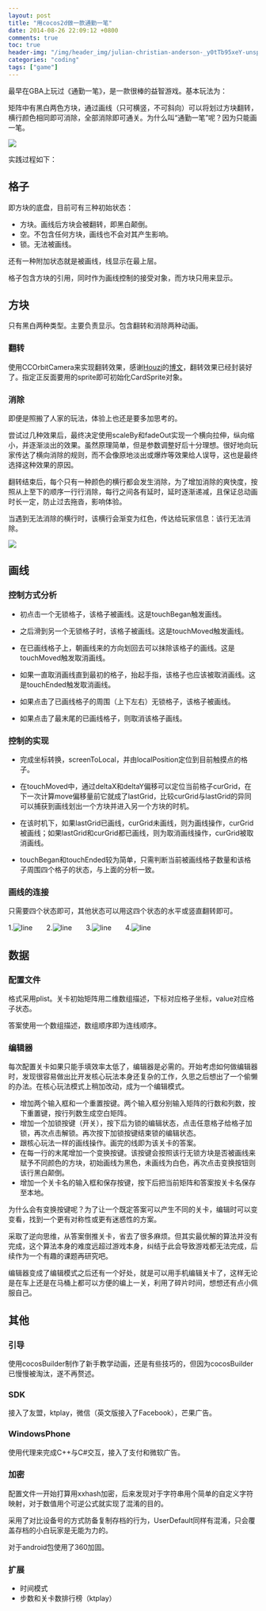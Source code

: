 ```yaml
---
layout: post
title: "用cocos2d做一款通勤一笔"
date: 2014-08-26 22:09:12 +0800
comments: true
toc: true
header-img: "/img/header_img/julian-christian-anderson-_y0tTb95xeY-unsplash.jpg"
categories: "coding"
tags: ["game"]
---
```

最早在GBA上玩过《通勤一笔》，是一款很棒的益智游戏。基本玩法为：

矩阵中有黑白两色方块，通过画线（只可横竖，不可斜向）可以将划过方块翻转，横行颜色相同即可消除，全部消除即可通关。为什么叫“通勤一笔”呢？因为只能画一笔。

![](bow01.jpeg)

实践过程如下：

## 格子

即方块的底盘，目前可有三种初始状态：

- 方块。画线后方块会被翻转，即黑白颠倒。
- 空。不包含任何方块，画线也不会对其产生影响。
- 锁。无法被画线。

还有一种附加状态就是被画线，线显示在最上层。

格子包含方块的引用，同时作为画线控制的接受对象，而方块只用来显示。

<!--more-->

## 方块

只有黑白两种类型。主要负责显示。包含翻转和消除两种动画。

### 翻转

使用CCOrbitCamera来实现翻转效果，感谢[Houzi](http://www.cocos2dev.com/?author=1)的[博文](http://www.cocos2dev.com/?p=428)，翻转效果已经封装好了。指定正反面要用的sprite即可初始化CardSprite对象。

### 消除

即便是照搬了人家的玩法，体验上也还是要多加思考的。

尝试过几种效果后，最终决定使用scaleBy和fadeOut实现一个横向拉伸，纵向缩小，并逐渐淡出的效果。虽然原理简单，但是参数调整好后十分理想。很好地向玩家传达了横向消除的规则，而不会像原地淡出或爆炸等效果给人误导，这也是最终选择这种效果的原因。

翻转结束后，每个只有一种颜色的横行都会发生消除，为了增加消除的爽快度，按照从上至下的顺序一行行消除，每行之间各有延时，延时逐渐递减，且保证总动画时长一定，防止过去拖沓，影响体验。

当遇到无法消除的横行时，该横行会渐变为红色，传达给玩家信息：该行无法消除。

![](bow06.gif)

## 画线

### 控制方式分析

- 初点击一个无锁格子，该格子被画线。这是touchBegan触发画线。

- 之后滑到另一个无锁格子时，该格子被画线。这是touchMoved触发画线。

- 在已画线格子上，朝画线来的方向划回去可以抹除该格子的画线。这是touchMoved触发取消画线。

- 如果一直取消画线直到最初的格子，抬起手指，该格子也应该被取消画线。这是touchEnded触发取消画线。

- 如果点击了已画线格子的周围（上下左右）无锁格子，该格子被画线。

- 如果点击了最末尾的已画线格子，则取消该格子画线。

### 控制的实现

- 完成坐标转换，screenToLocal，并由localPosition定位到目前触摸点的格子。

- 在touchMoved中，通过deltaX和deltaY偏移可以定位当前格子curGrid，在下一次计算move偏移量前它就成了lastGrid，比较curGrid与lastGrid的异同可以捕获到画线划出一个方块并进入另一个方块的时机。

- 在该时机下，如果lastGrid已画线，curGrid未画线，则为画线操作，curGrid被画线；如果lastGrid和curGrid都已画线，则为取消画线操作，curGrid被取消画线。

- touchBegan和touchEnded较为简单，只需判断当前被画线格子数量和该格子周围四个格子的状态，与上面的分析一致。

### 画线的连接

只需要四个状态即可，其他状态可以用这四个状态的水平或竖直翻转即可。

1.![line](line0.png)　　2.![line](line1.png)　　3.![line](line2.png)　　4.![line](line3.png)

## 数据

### 配置文件

格式采用plist。关卡初始矩阵用二维数组描述，下标对应格子坐标，value对应格子状态。

答案使用一个数组描述，数组顺序即为连线顺序。

### 编辑器

每次配置关卡如果只能手填效率太低了，编辑器是必需的。开始考虑如何做编辑器时，发现很容易做出比开发核心玩法本身还复杂的工作，久思之后想出了一个偷懒的办法。在核心玩法模式上稍加改动，成为一个编辑模式。

- 增加两个输入框和一个重置按键。两个输入框分别输入矩阵的行数和列数，按下重置键，按行列数生成空白矩阵。
- 增加一个加锁按键（开关），按下后为锁的编辑状态，点击任意格子给格子加锁，再次点击解锁。再次按下加锁按键结束锁的编辑状态。
- 跟核心玩法一样的画线操作。画完的线即为该关卡的答案。
- 在每一行的末尾增加一个变换按键。该按键会按照该行无锁方块是否被画线来赋予不同颜色的方块，初始画线为黑色，未画线为白色，再次点击变换按钮则该行黑白颠倒。
- 增加一个关卡名的输入框和保存按键，按下后把当前矩阵和答案按关卡名保存至本地。

为什么会有变换按键呢？为了让一个既定答案可以产生不同的关卡，编辑时可以变变看，找到一个更有对称性或更有迷惑性的方案。

采取了逆向思维，从答案倒推关卡，省去了很多麻烦。但其实最优解的算法并没有完成，这个算法本身的难度远超过游戏本身，纠结于此会导致游戏都无法完成，后续作为一个有趣的课题再研究吧。

编辑器变成了编辑模式之后还有一个好处，就是可以用手机编辑关卡了，这样无论是在车上还是在马桶上都可以方便的编上一关，利用了碎片时间，想想还有点小佩服自己。

## 其他
### 引导
使用cocosBuilder制作了新手教学动画，还是有些技巧的，但因为cocosBuilder已慢慢被淘汰，遂不再赘述。

### SDK
接入了友盟，ktplay，微信（英文版接入了Facebook），芒果广告。

### WindowsPhone
使用代理来完成C++与C#交互，接入了支付和微软广告。

### 加密
配置文件一开始打算用xxhash加密，后来发现对于字符串用个简单的自定义字符映射，对于数值用个可逆公式就实现了混淆的目的。

采用了对比设备号的方式防备复制存档的行为，UserDefault同样有混淆，只会覆盖存档的小白玩家是无能为力的。

对于android包使用了360加固。

### 扩展
- 时间模式
- 步数和关卡数排行榜（ktplay）
